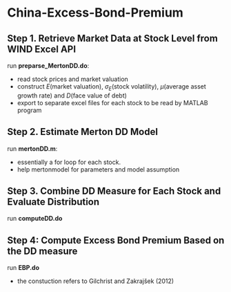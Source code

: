 # China-Excess-Bond-Premium

## Step 1. Retrieve Market Data at Stock Level from WIND Excel API

run **preparse_MertonDD.do**: 
- read stock prices and market valuation
- construct $E$(market valuation), $\sigma_E$(stock volatility), $\mu$(average asset growth rate) and $D$(face value of debt)
- export to separate excel files for each stock to be read by MATLAB program

## Step 2. Estimate Merton DD Model

run **mertonDD.m**:
- essentially a for loop for each stock.
- help mertonmodel for parameters and model assumption

## Step 3. Combine DD Measure for Each Stock and Evaluate Distribution

run **computeDD.do**


## Step 4: Compute Excess Bond Premium Based on the DD measure

run **EBP.do**
- the constuction refers to Gilchrist and Zakrajšek (2012)

